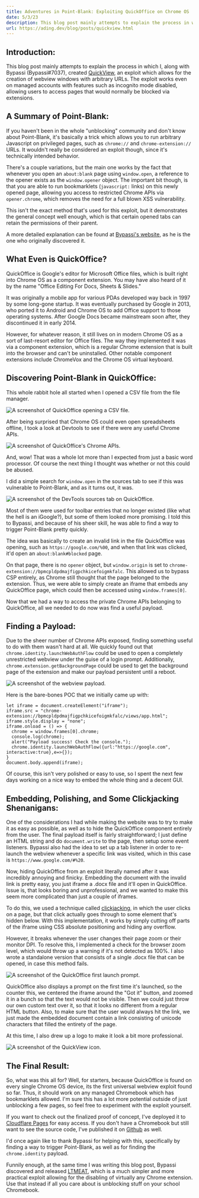 ```yaml
---
title: Adventures in Point-Blank: Exploiting QuickOffice on Chrome OS
date: 5/3/23
description: This blog post mainly attempts to explain the process in which I, along with Bypassi, created QuickView, an exploit which allows for the creation of webview windows with arbitrary URLs.
url: https://ading.dev/blog/posts/quickview.html
---
```

## Introduction:

This blog post mainly attempts to explain the process in which I, along with Bypassi (Bypassi#7037), created [QuickView](https://quickview-exploit.pages.dev), an exploit which allows for the creation of webview windows with arbitrary URLs. The exploit works even on managed accounts with features such as incognito mode disabled, allowing users to access pages that would normally be blocked via extensions.

## A Summary of Point-Blank:

If you haven't been in the whole "unblocking" community and don't know about Point-Blank, it's basically a trick which allows you to run arbitrary Javascript on privileged pages, such as `chrome://` and `chrome-extension://` URLs. It wouldn't really be considered an exploit though, since it's technically intended behavior.

There's a couple variations, but the main one works by the fact that whenever you open an `about:blank` page using `window.open`, a reference to the opener exists as the `window.opener` object. The important bit though, is that you are able to run bookmarklets (`javascript:` links) on this newly opened page, allowing you access to restricted Chrome APIs via `opener.chrome`, which removes the need for a full blown XSS vulnerability.

This isn't the exact method that's used for this exploit, but it demonstrates the general concept well enough, which is that certain opened tabs can retain the permissions of their parent.

A more detailed explanation can be found at [Bypassi's website](https://blog.bypassi.com/_/point-blank/), as he is the one who originally discovered it.

## What Even is QuickOffice?

QuickOffice is Google's editor for Microsoft Office files, which is built right into Chrome OS as a component extension. You may have also heard of it by the name "Office Editing For Docs, Sheets & Slides."

It was originally a mobile app for various PDAs developed way back in 1997 by some long-gone startup. It was eventually purchased by Google in 2013, who ported it to Android and Chrome OS to add Office support to those operating systems. After Google Docs became mainstream soon after, they discontinued it in early 2014.

However, for whatever reason, it still lives on in modern Chrome OS as a sort of last-resort editor for Office files. The way they implemented it was via a component extension, which is a regular Chrome extension that is built into the browser and can't be uninstalled. Other notable component extensions include ChromeVox and the Chrome OS virtual keyboard.

## Discovering Point-Blank in QuickOffice:

This whole rabbit hole all started when I opened a CSV file from the file manager.

![A screenshot of QuickOffice opening a CSV file.](/blog/assets/quickview/quickoffice_screenshot.png)

After being surprised that Chrome OS could even open spreadsheets offline, I took a look at Devtools to see if there were any useful Chrome APIs.

![A screenshot of QuickOffice's Chrome APIs.](/blog/assets/quickview/quickoffice_chrome_apis.png)

And, wow! That was a whole lot more than I expected from just a basic word processor. Of course the next thing I thought was whether or not this could be abused.

I did a simple search for `window.open` in the sources tab to see if this was vulnerable to Point-Blank, and as it turns out, it was.

![A screenshot of the DevTools sources tab on QuickOffice.](/blog/assets/quickview/quickoffice_sources_tab.png)

Most of them were used for toolbar entries that no longer existed (like what the hell is an iGoogle?), but some of them looked more promising. I told this to Bypassi, and because of his sheer skill, he was able to find a way to trigger Point-Blank pretty quickly.

The idea was basically to create an invalid link in the file QuickOffice was opening, such as `https://google.com/%00`, and when that link was clicked, it'd open an `about:blank#blocked` page.

On that page, there is no `opener` object, but `window.origin` is set to `chrome-extension://bpmcpldpdmajfigpchkicefoigmkfalc`. This allowed us to bypass CSP entirely, as Chrome still thought that the page belonged to the extension. Thus, we were able to simply create an iframe that embeds any QuickOffice page, which could then be accessed using `window.frames[0]`.

Now that we had a way to access the private Chrome APIs belonging to QuickOffice, all we needed to do now was find a useful payload.

## Finding a Payload:

Due to the sheer number of Chrome APIs exposed, finding something useful to do with them wasn't hard at all. We quickly found out that `chrome.identity.launchWebAuthFlow` could be used to open a completely unrestricted webview under the guise of a login prompt. Additionally, `chrome.extension.getBackgroundPage` could be used to get the background page of the extension and make our payload persistent until a reboot.

![A screenshot of the webview payload.](/blog/assets/quickview/webview_screenshot.png)

Here is the bare-bones POC that we initially came up with:

```
let iframe = document.createElement("iframe");
iframe.src = "chrome-extension://bpmcpldpdmajfigpchkicefoigmkfalc/views/app.html";
iframe.style.display = "none";
iframe.onload = () => {      
  chrome = window.frames[0].chrome;
  console.log(chrome);
  alert("Payload success! Check the console.");
  chrome.identity.launchWebAuthFlow({url:"https://google.com", interactive:true},e=>{});
}
document.body.append(iframe);
```

Of course, this isn't very polished or easy to use, so I spent the next few days working on a nice way to embed the whole thing and a decent GUI.

## Embedding, Polishing, and Some Clickjacking Shenanigans:

One of the considerations I had while making the website was to try to make it as easy as possible, as well as to hide the QuickOffice component entirely from the user. The final payload itself is fairly straightforward; I just define an HTML string and do `document.write` to the page, then setup some event listeners. Bypassi also had the idea to set up a tab listener in order to re-launch the webview whenever a specific link was visited, which in this case is `https://www.google.com/#%20`.

Now, hiding QuickOffice from an exploit literally named after it was incredibly annoying and finicky. Embedding the document with the invalid link is pretty easy, you just iframe a .docx file and it'll open in QuickOffice. Issue is, that looks boring and unprofessional, and we wanted to make this seem more complicated than just a couple of iframes.

To do this, we used a technique called [clickjacking](https://en.wikipedia.org/wiki/Clickjacking), in which the user clicks on a page, but that click actually goes through to some element that's hidden below. With this implementation, it works by simply cutting off parts of the iframe using CSS absolute positioning and hiding any overflow.

However, it breaks whenever the user changes their page zoom or their monitor DPI. To resolve this, I implemented a check for the browser zoom level, which would throw up a warning if it's not detected as 100%. I also wrote a standalone version that consists of a single .docx file that can be opened, in case this method fails.

![A screenshot of the QuickOffice first launch prompt.](/blog/assets/quickview/quickoffice_first_launch.png)

QuickOffice also displays a prompt on the first time it's launched, so the counter this, we centered the iframe around the "Got it" button, and zoomed it in a bunch so that the text would not be visible. Then we could just throw our own custom text over it, so that it looks no different from a regular HTML button. Also, to make sure that the user would always hit the link, we just made the embedded document contain a link consisting of unicode characters that filled the entirety of the page.

At this time, I also drew up a logo to make it look a bit more professional.

![A screenshot of the QuickView icon.](/blog/assets/quickview/quickview_icon.png)

## The Final Result:

So, what was this all for? Well, for starters, because QuickOffice is found on every single Chrome OS device, its the first universal webview exploit found so far. Thus, it should work on any managed Chromebook which has bookmarklets allowed. I'm sure this has a lot more potential outside of just unblocking a few pages, so feel free to experiment with the exploit yourself.

If you want to check out the finalized proof of concept, I've deployed it to [Cloudflare Pages](https://quickview-exploit.pages.dev) for easy access. If you don't have a Chromebook but still want to see the source code, I've published it on [Github](https://github.com/ading2210/quickview) as well.

I'd once again like to thank Bypassi for helping with this, specifically by finding a way to trigger Point-Blank, as well as for finding the `chrome.identity` payload.

Funnily enough, at the same time I was writing this blog post, Bypassi discovered and released [LTMEAT](https://ltmeat.bypassi.com), which is a much simpler and more practical exploit allowing for the disabling of virtually any Chrome extension. Use that instead if all you care about is unblocking stuff on your school Chromebook.